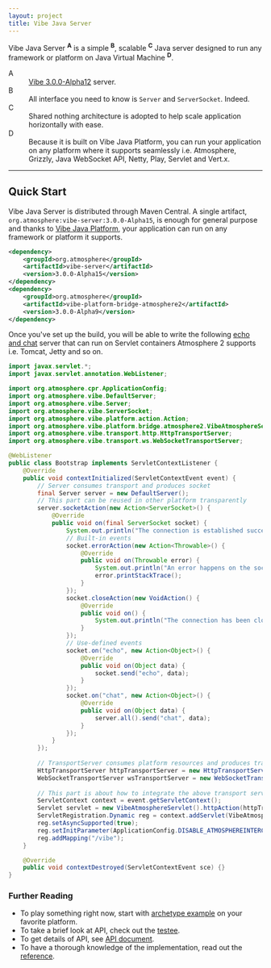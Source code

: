 ```yaml
---
layout: project
title: Vibe Java Server
---
```


Vibe Java Server <sup><strong>A</strong></sup> is a simple <sup><strong>B</strong></sup>, scalable <sup><strong>C</strong></sup> Java server designed to run any framework or platform on Java Virtual Machine <sup><strong>D</strong></sup>.

<dl>
    <dt>A</dt>
    <dd><a href="/projects/vibe-protocol/3.0.0-Alpha12">Vibe 3.0.0-Alpha12</a> server.</dd>
    <dt>B</dt>
    <dd>All interface you need to know is <code>Server</code> and <code>ServerSocket</code>. Indeed.</dd>
    <dt>C</dt>
    <dd>Shared nothing architecture is adopted to help scale application horizontally with ease.</dd>
    <dt>D</dt>
    <dd>Because it is built on Vibe Java Platform, you can run your application on any platform where it supports seamlessly i.e. Atmosphere, Grizzly, Java WebSocket API, Netty, Play, Servlet and Vert.x.</dd>
</dl> 

---

## Quick Start
Vibe Java Server is distributed through Maven Central. A single artifact, <code>org.atmosphere:vibe-server:3.0.0-Alpha15</code>, is enough for general purpose and thanks to [Vibe Java Platform](/projects/vibe-java-platform/), your application can run on any framework or platform it supports.

```xml
<dependency>
    <groupId>org.atmosphere</groupId>
    <artifactId>vibe-server</artifactId>
    <version>3.0.0-Alpha15</version>
</dependency>
<dependency>
    <groupId>org.atmosphere</groupId>
    <artifactId>vibe-platform-bridge-atmosphere2</artifactId>
    <version>3.0.0-Alpha9</version>
</dependency>
```

Once you've set up the build, you will be able to write the following [echo and chat](/projects/vibe-protocol/3.0.0-Alpha12/reference/#example) server that can run on Servlet containers Atmosphere 2 supports i.e. Tomcat, Jetty and so on.

```java
import javax.servlet.*;
import javax.servlet.annotation.WebListener;

import org.atmosphere.cpr.ApplicationConfig;
import org.atmosphere.vibe.DefaultServer;
import org.atmosphere.vibe.Server;
import org.atmosphere.vibe.ServerSocket;
import org.atmosphere.vibe.platform.action.Action;
import org.atmosphere.vibe.platform.bridge.atmosphere2.VibeAtmosphereServlet;
import org.atmosphere.vibe.transport.http.HttpTransportServer;
import org.atmosphere.vibe.transport.ws.WebSocketTransportServer;

@WebListener
public class Bootstrap implements ServletContextListener {
    @Override
    public void contextInitialized(ServletContextEvent event) {
        // Server consumes transport and produces socket
        final Server server = new DefaultServer();
        // This part can be reused in other platform transparently
        server.socketAction(new Action<ServerSocket>() {
            @Override
            public void on(final ServerSocket socket) {
                System.out.println("The connection is established successfully and communication is possible");
                // Built-in events
                socket.errorAction(new Action<Throwable>() {
                    @Override
                    public void on(Throwable error) {
                        System.out.println("An error happens on the socket");
                        error.printStackTrace();
                    }
                });
                socket.closeAction(new VoidAction() {
                    @Override
                    public void on() {
                        System.out.println("The connection has been closed");
                    }
                });
                // Use-defined events
                socket.on("echo", new Action<Object>() {
                    @Override
                    public void on(Object data) {
                        socket.send("echo", data);
                    }
                });
                socket.on("chat", new Action<Object>() {
                    @Override
                    public void on(Object data) {
                        server.all().send("chat", data);
                    }
                });
            }
        });
        
        // TransportServer consumes platform resources and produces transport
        HttpTransportServer httpTransportServer = new HttpTransportServer().transportAction(server);
        WebSocketTransportServer wsTransportServer = new WebSocketTransportServer().transportAction(server);
        
        // This part is about how to integrate the above transport servers with the platform, Atmosphere
        ServletContext context = event.getServletContext();
        Servlet servlet = new VibeAtmosphereServlet().httpAction(httpTransportServer).wsAction(wsTransportServer);
        ServletRegistration.Dynamic reg = context.addServlet(VibeAtmosphereServlet.class.getName(), servlet);
        reg.setAsyncSupported(true);
        reg.setInitParameter(ApplicationConfig.DISABLE_ATMOSPHEREINTERCEPTOR, Boolean.TRUE.toString());
        reg.addMapping("/vibe");
    }

    @Override
    public void contextDestroyed(ServletContextEvent sce) {}
}
```

### Further Reading

* To play something right now, start with [archetype example](https://github.com/vibe-project/vibe-examples/tree/master/archetype/vibe-java-server) on your favorite platform.
* To take a brief look at API, check out the [testee](https://github.com/vibe-project/vibe-java-server/blob/v3.0.0-Alpha15/server/src/test/java/org/atmosphere/vibe/ProtocolTest.java#L48-L102).
* To get details of API, see [API document](/projects/vibe-java-server/3.0.0-Alpha15/apidocs/).
* To have a thorough knowledge of the implementation, read out the [reference](/projects/vibe-java-server/3.0.0-Alpha15/reference/).